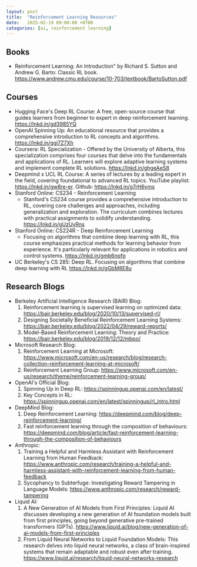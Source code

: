 ```yaml
---
layout: post
title:  "Reinforcement Learning Resources"
date:   2025-02-19 09:00:00 +0700
categories: [ai, reinforcement learning]
---
```

## Books
- Reinforcement Learning: An Introduction" by Richard S. Sutton and Andrew G. Barto: Classic RL book. https://www.andrew.cmu.edu/course/10-703/textbook/BartoSutton.pdf

## Courses
- Hugging Face's Deep RL Course: A free, open-source course that guides learners from beginner to expert in deep reinforcement learning. https://lnkd.in/gd3985YQ
- OpenAI Spinning Up: An educational resource that provides a comprehensive introduction to RL concepts and algorithms. https://lnkd.in/ggi7Z7Xh
- Coursera: RL Specialization - Offered by the University of Alberta, this specialization comprises four courses that delve into the fundamentals and applications of RL. Learners will explore adaptive learning systems and implement complete RL solutions. https://lnkd.in/ghgeAeS8
- Deepmind x UCL RL Course: A series of lectures by a leading expert in the field, covering foundational to advanced RL topics. YouTube playlist: https://lnkd.in/gw8re-er. Github: https://lnkd.in/g7rH6yms
- Stanford Online: CS234 - Reinforcement Learning
  - Stanford's CS234 course provides a comprehensive introduction to RL, covering core challenges and approaches, including generalization and exploration. The curriculum combines lectures with practical assignments to solidify understanding. https://lnkd.in/gUzUvRns
- Stanford Online: CS224R - Deep Reinforcement Learning
  - Focusing on algorithms that combine deep learning with RL, this course emphasizes practical methods for learning behavior from experience. It's particularly relevant for applications in robotics and control systems. https://lnkd.in/gmb6npfp
- UC Berkeley's CS 285: Deep RL. Focusing on algorithms that combine deep learning with RL
https://lnkd.in/gGbM8E8u

## Research Blogs
- Berkeley Artificial Intelligence Research (BAIR) Blog:
  1. Reinforcement learning is supervised learning on optimized data: https://bair.berkeley.edu/blog/2020/10/13/supervised-rl/
  2. Designing Societally Beneficial Reinforcement Learning Systems: https://bair.berkeley.edu/blog/2022/04/29/reward-reports/
  3. Model-Based Reinforcement Learning: Theory and Practice: https://bair.berkeley.edu/blog/2019/12/12/mbpo/
- Microsoft Research Blog:
  1. Reinforcement Learning at Microsoft: https://www.microsoft.com/en-us/research/blog/research-collection-reinforcement-learning-at-microsoft/
  2. Reinforcement Learning Group: https://www.microsoft.com/en-us/research/theme/reinforcement-learning-group/
- OpenAI's Official Blog:
  1. Spinning Up in Deep RL: https://spinningup.openai.com/en/latest/
  2. Key Concepts in RL: https://spinningup.openai.com/en/latest/spinningup/rl_intro.html
- DeepMind Blog:
  1. Deep Reinforcement Learning: https://deepmind.com/blog/deep-reinforcement-learning/
  2. Fast reinforcement learning through the composition of behaviours: https://deepmind.com/blog/article/fast-reinforcement-learning-through-the-composition-of-behaviours 
- Anthropic:
  1. Training a Helpful and Harmless Assistant with Reinforcement Learning from Human Feedback: https://www.anthropic.com/research/training-a-helpful-and-harmless-assistant-with-reinforcement-learning-from-human-feedback
  2. Sycophancy to Subterfuge: Investigating Reward Tampering in Language Models:
https://www.anthropic.com/research/reward-tampering
- Liquid AI:
  1. A New Generation of AI Models from First Principles: Liquid AI discusses developing a new generation of AI foundation models built from first principles, going beyond generative pre-trained transformers (GPTs). https://www.liquid.ai/blog/new-generation-of-ai-models-from-first-principles
  2. From Liquid Neural Networks to Liquid Foundation Models: This research delves into liquid neural networks, a class of brain-inspired systems that remain adaptable and robust even after training.
https://www.liquid.ai/research/liquid-neural-networks-research


